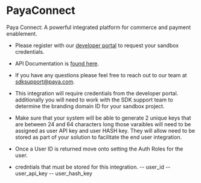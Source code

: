 # PayaConnect
Paya Connect: A powerful integrated platform for commerce and payment enablement.

* Please register with our [developer portal](https://developer.sandbox.payaconnect.com/) to request your sandbox credentials.
* API Documentation is [found here](https://docs.payaconnect.com/developers).
* If you have any questions please feel free to reach out to our team at sdksupport@paya.com.

* This integration will require credentials from the developer portal.  additionally you will need to work with the SDK support team to determine the branding domain ID for your sandbox project.  

* Make sure that your system will be able to generate 2 unique keys that are between 24 and 64 characters long those varaibles will need to be assigned as user API key and user HASH key.  They will allow need to be stored as part of your solution to facilitate the end user integration.

* Once a User ID is returned move onto setting the Auth Roles for the user.  

* credntials that must be stored for this integration.
-- user_id
-- user_api_key
-- user_hash_key 